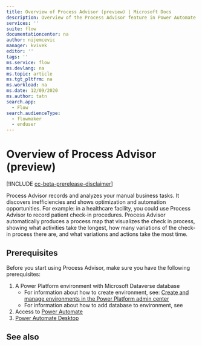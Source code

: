 ```yaml
---
title: Overview of Process Advisor (preview) | Microsoft Docs
description: Overview of the Process Advisor feature in Power Automate.
services: ''
suite: flow
documentationcenter: na
author: nijemcevic 
manager: kvivek
editor: ''
tags: ''
ms.service: flow
ms.devlang: na
ms.topic: article
ms.tgt_pltfrm: na
ms.workload: na
ms.date: 12/09/2020
ms.author: tatn
search.app: 
  - Flow
search.audienceType: 
  - flowmaker
  - enduser
---
```

# Overview of Process Advisor (preview)

[!INCLUDE [cc-beta-prerelease-disclaimer](includes/cc-beta-prerelease-disclaimer.md)]

Process Advisor records and analyzes your manual business tasks. It discovers inefficiencies and shows optimization and automation opportunities. For example: in a healthcare facility, you could use Process Advisor to record patient check-in procedures. Process Advisor automatically produces a process map that visualizes the check in process, showing what activities take the longest, how many variations of the check-in process there are, and what variations and actions take the most time.

## Prerequisites

Before you start using Process Advisor, make sure you have the following prerequisites:

1. A Power Platform environment with Microsoft Dataverse database
    - For information about how to create environment, see: [Create and manage environments in the Power Platform admin center](power-platform/admin/create-environment.md)
    - For information about how to add database to environment, see [](/power-platform/admin/create-database.md)
1. Access to [Power Automate](https://powerautomate.microsoft.com/)
1. [Power Automate Desktop](/ui-flows/desktop/introduction.md)

## See also
